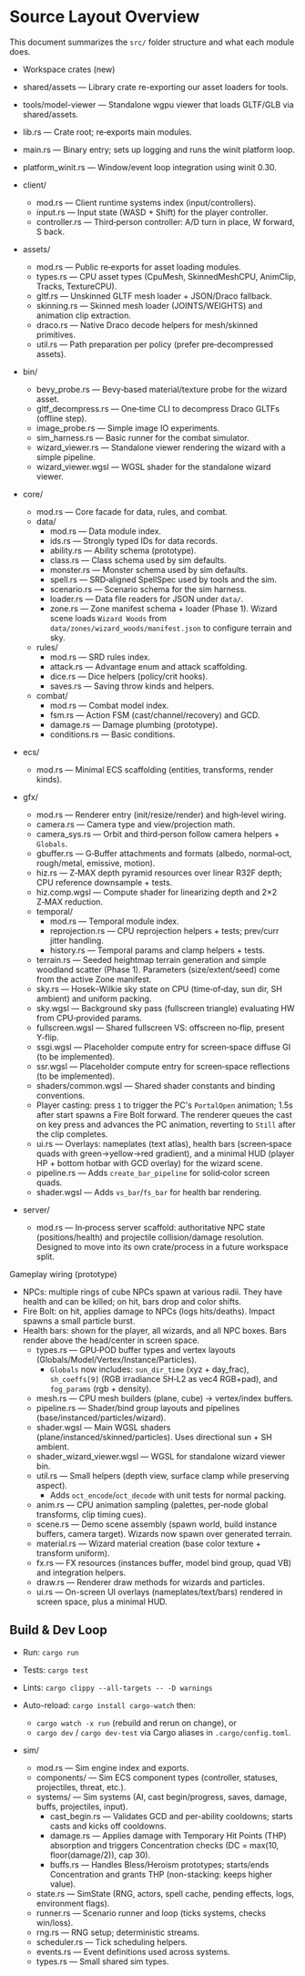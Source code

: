 # Source Layout Overview

This document summarizes the `src/` folder structure and what each module does.

- Workspace crates (new)
- shared/assets — Library crate re-exporting our asset loaders for tools.
- tools/model-viewer — Standalone wgpu viewer that loads GLTF/GLB via shared/assets.

- lib.rs — Crate root; re‑exports main modules.
- main.rs — Binary entry; sets up logging and runs the winit platform loop.
- platform_winit.rs — Window/event loop integration using winit 0.30.

- client/
  - mod.rs — Client runtime systems index (input/controllers).
  - input.rs — Input state (WASD + Shift) for the player controller.
  - controller.rs — Third‑person controller: A/D turn in place, W forward, S back.

- assets/
  - mod.rs — Public re‑exports for asset loading modules.
  - types.rs — CPU asset types (CpuMesh, SkinnedMeshCPU, AnimClip, Tracks, TextureCPU).
  - gltf.rs — Unskinned GLTF mesh loader + JSON/Draco fallback.
  - skinning.rs — Skinned mesh loader (JOINTS/WEIGHTS) and animation clip extraction.
  - draco.rs — Native Draco decode helpers for mesh/skinned primitives.
  - util.rs — Path preparation per policy (prefer pre‑decompressed assets).

- bin/
  - bevy_probe.rs — Bevy‑based material/texture probe for the wizard asset.
  - gltf_decompress.rs — One‑time CLI to decompress Draco GLTFs (offline step).
  - image_probe.rs — Simple image IO experiments.
  - sim_harness.rs — Basic runner for the combat simulator.
  - wizard_viewer.rs — Standalone viewer rendering the wizard with a simple pipeline.
  - wizard_viewer.wgsl — WGSL shader for the standalone wizard viewer.

- core/
  - mod.rs — Core facade for data, rules, and combat.
  - data/
    - mod.rs — Data module index.
    - ids.rs — Strongly typed IDs for data records.
    - ability.rs — Ability schema (prototype).
    - class.rs — Class schema used by sim defaults.
    - monster.rs — Monster schema used by sim defaults.
    - spell.rs — SRD‑aligned SpellSpec used by tools and the sim.
    - scenario.rs — Scenario schema for the sim harness.
    - loader.rs — Data file readers for JSON under `data/`.
    - zone.rs — Zone manifest schema + loader (Phase 1). Wizard scene loads `Wizard Woods` from `data/zones/wizard_woods/manifest.json` to configure terrain and sky.
  - rules/
    - mod.rs — SRD rules index.
    - attack.rs — Advantage enum and attack scaffolding.
    - dice.rs — Dice helpers (policy/crit hooks).
    - saves.rs — Saving throw kinds and helpers.
  - combat/
    - mod.rs — Combat model index.
    - fsm.rs — Action FSM (cast/channel/recovery) and GCD.
    - damage.rs — Damage plumbing (prototype).
    - conditions.rs — Basic conditions.

- ecs/
  - mod.rs — Minimal ECS scaffolding (entities, transforms, render kinds).

- gfx/
  - mod.rs — Renderer entry (init/resize/render) and high‑level wiring.
  - camera.rs — Camera type and view/projection math.
  - camera_sys.rs — Orbit and third‑person follow camera helpers + `Globals`.
  - gbuffer.rs — G‑Buffer attachments and formats (albedo, normal‑oct, rough/metal, emissive, motion).
  - hiz.rs — Z‑MAX depth pyramid resources over linear R32F depth; CPU reference downsample + tests.
  - hiz.comp.wgsl — Compute shader for linearizing depth and 2×2 Z‑MAX reduction.
  - temporal/
    - mod.rs — Temporal module index.
    - reprojection.rs — CPU reprojection helpers + tests; prev/curr jitter handling.
    - history.rs — Temporal params and clamp helpers + tests.
  - terrain.rs — Seeded heightmap terrain generation and simple woodland scatter (Phase 1). Parameters (size/extent/seed) come from the active Zone manifest.
  - sky.rs — Hosek–Wilkie sky state on CPU (time‑of‑day, sun dir, SH ambient) and uniform packing.
  - sky.wgsl — Background sky pass (fullscreen triangle) evaluating HW from CPU‑provided params.
  - fullscreen.wgsl — Shared fullscreen VS: offscreen no‑flip, present Y‑flip.
  - ssgi.wgsl — Placeholder compute entry for screen‑space diffuse GI (to be implemented).
  - ssr.wgsl — Placeholder compute entry for screen‑space reflections (to be implemented).
  - shaders/common.wgsl — Shared shader constants and binding conventions.
  - Player casting: press `1` to trigger the PC's `PortalOpen` animation; 1.5s after start spawns a Fire Bolt forward. The renderer queues the cast on key press and advances the PC animation, reverting to `Still` after the clip completes.
  - ui.rs — Overlays: nameplates (text atlas), health bars (screen‑space quads with green→yellow→red gradient), and a minimal HUD (player HP + bottom hotbar with GCD overlay) for the wizard scene.
  - pipeline.rs — Adds `create_bar_pipeline` for solid‑color screen quads.
  - shader.wgsl — Adds `vs_bar`/`fs_bar` for health bar rendering.

- server/
  - mod.rs — In‑process server scaffold: authoritative NPC state (positions/health) and projectile collision/damage resolution. Designed to move into its own crate/process in a future workspace split.

Gameplay wiring (prototype)
- NPCs: multiple rings of cube NPCs spawn at various radii. They have health and can be killed; on hit, bars drop and color shifts.
- Fire Bolt: on hit, applies damage to NPCs (logs hits/deaths). Impact spawns a small particle burst.
- Health bars: shown for the player, all wizards, and all NPC boxes. Bars render above the head/center in screen space.
  - types.rs — GPU‑POD buffer types and vertex layouts (Globals/Model/Vertex/Instance/Particles).
    - `Globals` now includes: `sun_dir_time` (xyz + day_frac), `sh_coeffs[9]` (RGB irradiance SH‑L2 as vec4 RGB+pad), and `fog_params` (rgb + density).
  - mesh.rs — CPU mesh builders (plane, cube) → vertex/index buffers.
  - pipeline.rs — Shader/bind group layouts and pipelines (base/instanced/particles/wizard).
  - shader.wgsl — Main WGSL shaders (plane/instanced/skinned/particles). Uses directional sun + SH ambient.
  - shader_wizard_viewer.wgsl — WGSL for standalone wizard viewer bin.
  - util.rs — Small helpers (depth view, surface clamp while preserving aspect).
    - Adds `oct_encode`/`oct_decode` with unit tests for normal packing.
  - anim.rs — CPU animation sampling (palettes, per‑node global transforms, clip timing cues).
  - scene.rs — Demo scene assembly (spawn world, build instance buffers, camera target). Wizards now spawn over generated terrain.
  - material.rs — Wizard material creation (base color texture + transform uniform).
  - fx.rs — FX resources (instances buffer, model bind group, quad VB) and integration helpers.
  - draw.rs — Renderer draw methods for wizards and particles.
  - ui.rs — On-screen UI overlays (nameplates/text/bars) rendered in screen space, plus a minimal HUD.

## Build & Dev Loop
- Run: `cargo run`
- Tests: `cargo test`
- Lints: `cargo clippy --all-targets -- -D warnings`
- Auto-reload: `cargo install cargo-watch` then:
  - `cargo watch -x run` (rebuild and rerun on change), or
  - `cargo dev` / `cargo dev-test` via Cargo aliases in `.cargo/config.toml`.

- sim/
  - mod.rs — Sim engine index and exports.
  - components/ — Sim ECS component types (controller, statuses, projectiles, threat, etc.).
  - systems/ — Sim systems (AI, cast begin/progress, saves, damage, buffs, projectiles, input).
    - cast_begin.rs — Validates GCD and per-ability cooldowns; starts casts and kicks off cooldowns.
    - damage.rs — Applies damage with Temporary Hit Points (THP) absorption and triggers Concentration checks (DC = max(10, floor(damage/2)), cap 30).
    - buffs.rs — Handles Bless/Heroism prototypes; starts/ends Concentration and grants THP (non-stacking: keeps higher value).
  - state.rs — SimState (RNG, actors, spell cache, pending effects, logs, environment flags).
  - runner.rs — Scenario runner and loop (ticks systems, checks win/loss).
  - rng.rs — RNG setup; deterministic streams.
  - scheduler.rs — Tick scheduling helpers.
  - events.rs — Event definitions used across systems.
  - types.rs — Small shared sim types.

